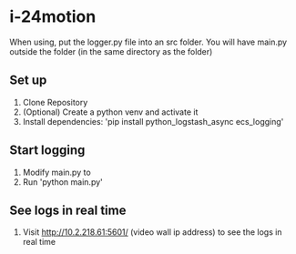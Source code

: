# i-24motion
When using, put the logger.py file into an src folder. You will have main.py outside the folder (in the same directory as the folder)

## Set up

1. Clone Repository
2. (Optional) Create a python venv and activate it
3. Install dependencies: 'pip install python_logstash_async ecs_logging'

## Start logging
1. Modify main.py to 
2. Run 'python main.py' 

## See logs in real time
1. Visit http://10.2.218.61:5601/ (video wall ip address) to see the logs in real time

